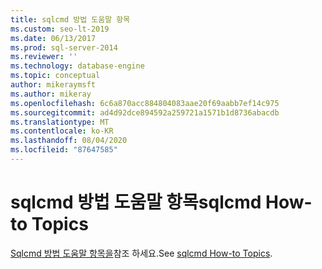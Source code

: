 ```yaml
---
title: sqlcmd 방법 도움말 항목
ms.custom: seo-lt-2019
ms.date: 06/13/2017
ms.prod: sql-server-2014
ms.reviewer: ''
ms.technology: database-engine
ms.topic: conceptual
author: mikeraymsft
ms.author: mikeray
ms.openlocfilehash: 6c6a870acc884804083aae20f69aabb7ef14c975
ms.sourcegitcommit: ad4d92dce894592a259721a1571b1d8736abacdb
ms.translationtype: MT
ms.contentlocale: ko-KR
ms.lasthandoff: 08/04/2020
ms.locfileid: "87647585"
---
```

# <a name="sqlcmd-how-to-topics"></a><span data-ttu-id="6bd5e-102">sqlcmd 방법 도움말 항목</span><span class="sxs-lookup"><span data-stu-id="6bd5e-102">sqlcmd How-to Topics</span></span>

<span data-ttu-id="6bd5e-103">[Sqlcmd 방법 도움말 항목을](../../database-engine/sqlcmd-how-to-topics.md)참조 하세요.</span><span class="sxs-lookup"><span data-stu-id="6bd5e-103">See [sqlcmd How-to Topics](../../database-engine/sqlcmd-how-to-topics.md).</span></span>
